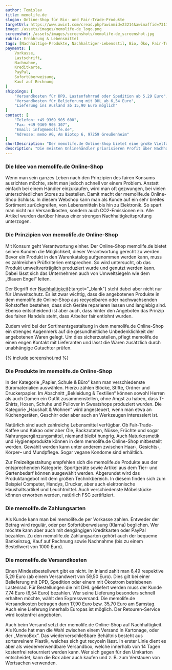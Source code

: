 ```yaml
---
author: Tomislav
title: memolife.de
slogan: Online-Shop für Bio- und Fair-Trade-Produkte
targetUrl: https://www.awin1.com/cread.php?awinmid=23214&awinaffid=731132
image: /assets/images/memolife-de_logo.png
screenshot: /assets/images/screenshots/memolife-de_screenshot.jpg
rubric: Ernährung & Lebensmittel
tags: [Nachhaltige-Produkte, Nachhaltiger-Lebensstil, Bio, Öko, Fair-Trade, Online-Shop]
payments: [
    Vorkasse,
    Lastschrift,
    Nachnahme,
    Kreditkarte,
    PayPal,
    Sofortüberweisung,
    Kauf auf Rechnung
]
shippings: [
    "Versandkosten für DPD, Lastenfahrrad oder Spedition ab 5,29 Euro",
    "Versandkosten für Belieferung mit DHL ab 6,54 Euro",
    "Lieferung ins Ausland ab 15,90 Euro möglich"
]
contact: [
    "Telefon: +49 9369 905 600",
    "Fax: +49 9369 905 307",
    "Email: info@memolife.de",
    "Adresse: memo AG, Am Biotop 6, 97259 Greußenheim"
]
shortDescription: "Der memolife.de Online-Shop bietet eine große Vielfalt an Bio- und Öko-Produkten aus den unterschiedlichsten Bereichen für das nachhaltige Einkaufen an."
description: "Die meisten Onlinehändler priorisieren Profit über Nachhaltigkeit. Wie gut, dass es mittlerweile Shops gibt, in denen man als Kunde fair produzierte Produkte in Öko- und Bio-Qualität kaufen kann."
---
```


### Die Idee von memolife.de Online-Shop

Wenn man sein ganzes Leben nach den Prinzipien des fairen Konsums ausrichten möchte, steht man jedoch schnell vor einem Problem. Anstatt einfach bei einem Händler einzukaufen, wird man oft gezwungen, bei vielen unterschiedlichen Stores zu bestellen. Damit macht der memolife.de Online-Shop Schluss. In diesem Webshop kann man als Kunde auf ein sehr breites Sortiment zurückgreifen, von Lebensmitteln bis hin zu Elektronik. So spart man nicht nur Versandkosten, sondern auch CO2-Emissionen ein. Alle Artikel wurden darüber hinaus einer strengen Nachhaltigkeitsprüfung unterzogen.

### Die Prinzipien von memolife.de Online-Shop

Mit Konsum geht Verantwortung einher. Der Online-Shop memolife.de bietet seinen Kunden die Möglichkeit, dieser Verantwortung gerecht zu werden. Bevor ein Produkt in den Warenkatalog aufgenommen werden kann, muss es zahlreichen Prüfkriterien entsprechen. So wird untersucht, ob das Produkt umweltverträglich produziert wurde und genutzt werden kann. Dabei lässt sich das Unternehmen auch von Umweltsiegeln wie dem „Blauen Engel“ leiten.

Der Begriff der [Nachhaltigkeit](https://www.memolife.de/nachhaltigkeit){:target="_blank"} steht dabei aber nicht nur für Umweltschutz. Es ist zwar wichtig, dass die angebotenen Produkte in dem memolife.de Online-Shop aus recycelbaren oder nachwachsenden Rohstoffen bestehen, dass sich Geräte reparieren lassen und langlebig sind. Ebenso entscheidend ist aber auch, dass hinter den Angeboten das Prinzip des fairen Handels steht, dass Arbeiter fair entlohnt wurden.

Zudem wird bei der Sortimentsgestaltung in dem memolife.de Online-Shop ein strenges Augenmerk auf die gesundheitliche Unbedenklichkeit der angebotenen Waren gelegt. Um dies sicherzustellen, pflegt memolife.de einen engen Kontakt mit Lieferanten und lässt die Waren zusätzlich durch unabhängige Gutachter prüfen.

{% include screenshot.md %}

### Die Produkte im memolife.de Online-Shop

In der Kategorie „Papier, Schule & Büro“ kann man verschiedenste Büromaterialien auswählen. Hierzu zählen Blöcke, Stifte, Ordner und Druckerpapier. Im Abschnitt „Bekleidung & Textilien“ können sowohl Herren als auch Damen ein Outfit zusammenstellen, ohne Angst zu haben, dass T-Shirts, Hosen, Schuhe und Pullover in Sweatshops produziert wurden. Die Kategorie „Haushalt & Wohnen“ wird angesteuert, wenn man etwa an Küchengeräten, Geschirr oder aber auch an Werkzeugen interessiert ist.

Natürlich sind auch zahlreiche Lebensmittel verfügbar. Ob Fair-Trade-Kaffee und Kakao oder aber Öle, Backzutaten, Nüsse, Früchte und sogar Nahrungsergänzungsmittel, niemand bleibt hungrig. Auch Naturkosmetik und Hygieneprodukte können in dem memolife.de Online-Shop mitbestellt werden. Gewählt werden kann unter anderem zwischen Haar-, Gesichts-, Körper– und Mundpflege. Sogar vegane Kondome sind erhältlich.

Zur Freizeitgestaltung empfehlen sich die memolife.de Produkte aus der entsprechenden Kategorie. Sportgeräte sowie Artikel aus dem Tier- und Gartenbedarf können ausgewählt werden. Abgerundet wird das Produktangebot mit dem großen Technikbereich. In diesem finden sich zum Beispiel Computer, Handys, Drucker, aber auch elektronische Haushaltsartikel und Leuchtmittel. Auch verschiedenste Möbelstücke können erworben werden, natürlich FSC zertifiziert.

### Die memolife.de Zahlungsarten 

Als Kunde kann man bei memolife.de per Vorkasse zahlen. Entweder der Betrag wird regulär, oder per Sofortüberweisung (Klarna) beglichen. Wer möchte kann aber auch mit dengängigen Kreditkarten oder PayPal bezahlen. Zu den memolife.de Zahlungsarten gehört auch der bequeme Bankeinzug, Kauf auf Rechnung sowie Nachnahme (bis zu einem Bestellwert von 1000 Euro).

### Die momelife.de Versandkosten

Einen Mindestbestellwert gibt es nicht. Im Inland zahlt man 6,49 respektive 5,29 Euro (ab einem Versandwert von 59,50 Euro). Dies gilt bei einer Belieferung mit DPD, Spedition oder einem mit Ökostrom betriebenen Lastenrad. Für Bestellungen die mit DHL geliefert werden muss der Kunde 7,74 Euro (6,54 Euro) bezahlen. Wer seine Lieferung besonders schnell erhalten möchte, wählt den Expressversand. Die memolife.de Versandkosten betragen dann 17,90 Euro bzw. 35,70 Euro am Samstag. Auch eine Lieferung innerhalb Europas ist möglich. Der Retouren-Service wird kostenfrei angeboten.

Auch beim Versand setzt der memolife.de Online-Shop auf Nachhaltigkeit. Als Kunde hat man die Wahl zwischen einem Versand in Kartonage, oder der „MemoBox“. Das wiederverschließbare Behältnis besteht aus sortenreinem Plastik, welches sich gut recyceln lässt. In erster Linie dient es aber als wiederverwendbare Versandbox, welche innerhalb von 14 Tagen kostenfrei retourniert werden kann. Wer sich gegen für den Umkarton entscheidet, kann die Box aber auch kaufen und z. B. zum Verstauen von Wertsachen verwenden.